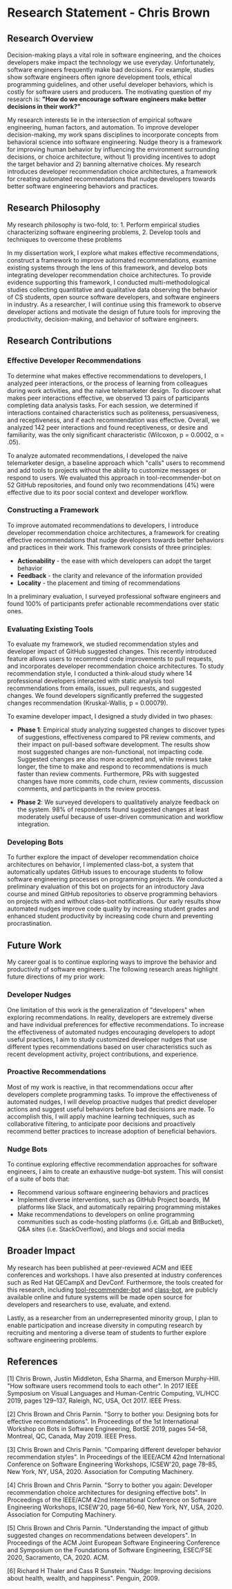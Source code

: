 # Research Statement - Chris Brown

## Research Overview

Decision-making plays a vital role in software engineering, and the choices developers make impact the technology we use everyday. Unfortunately, software engineers frequently make bad decisions. For example, studies show software engineers often ignore development tools, ethical programming guidelines, and other useful developer behaviors, which is costly for software users and producers. The motivating question of my research is: **"How do we encourage software engineers make better decisions in their work?"**

My research interests lie in the intersection of empirical software engineering, human factors, and automation. To improve developer decision-making, my work spans disciplines to incorporate concepts from behavioral science into software engineering. Nudge theory is a framework for improving human behavior by influencing the environment surrounding decisions, or choice architecture, without 1) providing incentives to adopt the target behavior and 2) banning alternative choices. My research introduces developer recommendation choice architectures, a framework for creating automated recommendations that nudge developers towards better software engineering behaviors and practices.

## Research Philosophy

My research philosophy is two-fold, to: 1. Perform empirical studies characterizing software engineering problems, 2. Develop tools and techniques to overcome these problems

In my dissertation work, I explore what makes effective recommendations, construct a framework to improve automated recommendations, examine existing systems through the lens of this framework, and develop bots integrating developer recommendation choice architectures. To provide evidence supporting this framework, I conducted multi-methodological studies collecting quantitative and qualitative data observing the behavior of CS students, open source software developers, and software engineers in industry. As a researcher, I will continue using this framework to observe developer actions and motivate the design of future tools for improving the productivity, decision-making, and behavior of software engineers.

## Research Contributions

### Effective Developer Recommendations

To determine what makes effective recommendations to developers, I analyzed peer interactions, or the process of learning from colleagues during work activities, and the naive telemarketer design. To discover what makes peer interactions effective, we observed 13 pairs of participants completing data analysis tasks. For each session, we determined if interactions contained characteristics such as politeness, persuasiveness, and receptiveness, and if each recommendation was effective. Overall, we analyzed 142 peer interactions and found receptiveness, or desire and familiarity, was the only significant characteristic (Wilcoxon, p = 0.0002, α = .05).

To analyze automated recommendations, I developed the naive telemarketer design, a baseline approach which "calls" users to recommend and add tools to projects without the ability to customize messages or respond to users. We evaluated this approach in tool-recommender-bot on 52 GitHub repositories, and found only two recommendations (4%) were effective due to its poor social context and developer workflow.

### Constructing a Framework

To improve automated recommendations to developers, I introduce developer recommendation choice architectures, a framework for creating effective recommendations that nudge developers towards better behaviors and practices in their work. This framework consists of three principles:

- **Actionability** - the ease with which developers can adopt the target behavior
- **Feedback** - the clarity and relevance of the information provided
- **Locality** - the placement and timing of recommendations

In a preliminary evaluation, I surveyed professional software engineers and found 100% of participants prefer actionable recommendations over static ones.

### Evaluating Existing Tools

To evaluate my framework, we studied recommendation styles and developer impact of GitHub suggested changes. This recently introduced feature allows users to recommend code improvements to pull requests, and incorporates developer recommendation choice architectures. To study recommendation style, I conducted a think-aloud study where 14 professional developers interacted with static analysis tool recommendations from emails, issues, pull requests, and suggested changes. We found developers significantly preferred the suggested changes recommendation (Kruskal-Wallis, p = 0.00079).

To examine developer impact, I designed a study divided in two phases:

- **Phase 1**: Empirical study analyzing suggested changes to discover types of suggestions, effectiveness compared to PR review comments, and their impact on pull-based software development. The results show most suggested changes are non-functional, not impacting code. Suggested changes are also more accepted and, while reviews take longer, the time to make and respond to recommendations is much faster than review comments. Furthermore, PRs with suggested changes have more commits, code churn, review comments, discussion comments, and participants in the review process.

- **Phase 2**: We surveyed developers to qualitatively analyze feedback on the system. 98% of respondents found suggested changes at least moderately useful because of user-driven communication and workflow integration.

### Developing Bots

To further explore the impact of developer recommendation choice architectures on behavior, I implemented class-bot, a system that automatically updates GitHub issues to encourage students to follow software engineering processes on programming projects. We conducted a preliminary evaluation of this bot on projects for an introductory Java course and mined GitHub repositories to observe programming behaviors on projects with and without class-bot notifications. Our early results show automated nudges improve code quality by increasing student grades and enhanced student productivity by increasing code churn and preventing procrastination.

## Future Work

My career goal is to continue exploring ways to improve the behavior and productivity of software engineers. The following research areas highlight future directions of my prior work:

### Developer Nudges

One limitation of this work is the generalization of "developers" when exploring recommendations. In reality, developers are extremely diverse and have individual preferences for effective recommendations. To increase the effectiveness of automated nudges encouraging developers to adopt useful practices, I aim to study customized developer nudges that use different types recommendations based on user characteristics such as recent development activity, project contributions, and experience.

### Proactive Recommendations

Most of my work is reactive, in that recommendations occur after developers complete programming tasks. To improve the effectiveness of automated nudges, I will develop proactive nudges that predict developer actions and suggest useful behaviors before bad decisions are made. To accomplish this, I will apply machine learning techniques, such as collaborative filtering, to anticipate poor decisions and proactively recommend better practices to increase adoption of beneficial behaviors.

### Nudge Bots

To continue exploring effective recommendation approaches for software engineers, I aim to create an exhaustive nudge-bot system. This will consist of a suite of bots that:
- Recommend various software engineering behaviors and practices
- Implement diverse interventions, such as GitHub Project boards, IM platforms like Slack, and automatically repairing programming mistakes
- Make recommendations to developers on online programming communities such as code-hosting platforms (i.e. GitLab and BitBucket), Q&A sites (i.e. StackOverflow), and blogs and social media

## Broader Impact

My research has been published at peer-reviewed ACM and IEEE conferences and workshops. I have also presented at industry conferences such as Red Hat QECampX and DevConf. Furthermore, the tools created for this research, including [tool-recommender-bot](https://github.com/chbrown13/tool-recommender-bot) and [class-bot](https://github.com/chbrown13/nudge-bot), are publicly available online and future systems will be made open source for developers and researchers to use, evaluate, and extend. 

Lastly, as a researcher from an underrepresented minority group, I plan to enable participation and increase diversity in computing research by recruiting and mentoring a diverse team of students to further explore software engineering problems.

## References

[1] Chris Brown, Justin Middleton, Esha Sharma, and Emerson Murphy-Hill. "How software users recommend tools to each other". In 2017 IEEE Symposium on Visual Languages and Human-Centric Computing, VL/HCC 2019, pages 129–137, Raleigh, NC, USA, Oct 2017. IEEE Press.

[2] Chris Brown and Chris Parnin. "Sorry to bother you: Designing bots for effective recommendations". In Proceedings of the 1st International Workshop on Bots in Software Engineering, BotSE 2019, pages 54–58, Montreal, QC, Canada, May 2019. IEEE Press.

[3] Chris Brown and Chris Parnin. "Comparing different developer behavior recommendation styles". In Proceedings of the IEEE/ACM 42nd International Conference on Software Engineering Workshops, ICSEW'20, page 78–85, New York, NY, USA, 2020. Association for Computing Machinery.

[4] Chris Brown and Chris Parnin. "Sorry to bother you again: Developer recommendation choice architectures for designing effective bots". In Proceedings of the IEEE/ACM 42nd International Conference on Software Engineering Workshops, ICSEW'20, page 56–60, New York, NY, USA, 2020. Association for Computing Machinery.

[5] Chris Brown and Chris Parnin. "Understanding the impact of github suggested changes on recommendations between developers". In Proceedings of the ACM Joint European Software Engineering Conference and Symposium on the Foundations of Software Engineering, ESEC/FSE 2020, Sacramento, CA, 2020. ACM.

[6] Richard H Thaler and Cass R Sunstein. "Nudge: Improving decisions about health, wealth, and happiness". Penguin, 2009.

